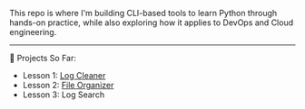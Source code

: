This repo is where I'm building CLI-based tools to learn Python through hands-on practice, while also exploring how it applies to DevOps and Cloud engineering.

---
🔧 Projects So Far:

- Lesson 1: [Log Cleaner]([url](https://github.com/gregoindev/python-cloud-journey/tree/main/log_cleaner))
- Lesson 2: [File Organizer]([url](https://github.com/gregoindev/python-cloud-journey/tree/main/lesson2_file_organizer))
- Lesson 3: Log Search 
